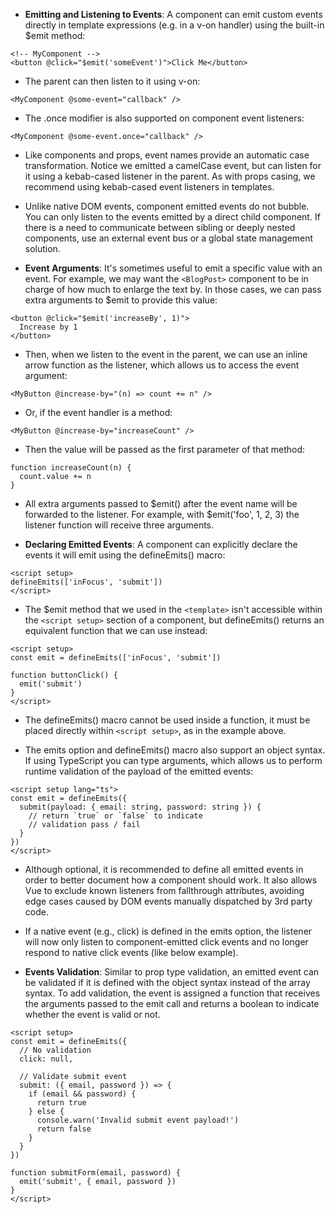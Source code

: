 - __Emitting and Listening to Events__: A component can emit custom events directly in template expressions (e.g. in a v-on handler) using the built-in $emit method:
```
<!-- MyComponent -->
<button @click="$emit('someEvent')">Click Me</button>
```

- The parent can then listen to it using v-on:
```
<MyComponent @some-event="callback" />
```

- The .once modifier is also supported on component event listeners:
```
<MyComponent @some-event.once="callback" />
```

- Like components and props, event names provide an automatic case transformation. Notice we emitted a camelCase event, but can listen for it using a kebab-cased listener in the parent. As with props casing, we recommend using kebab-cased event listeners in templates.

- Unlike native DOM events, component emitted events do not bubble. You can only listen to the events emitted by a direct child component. If there is a need to communicate between sibling or deeply nested components, use an external event bus or a global state management solution.

- __Event Arguments__: It's sometimes useful to emit a specific value with an event. For example, we may want the `<BlogPost>` component to be in charge of how much to enlarge the text by. In those cases, we can pass extra arguments to $emit to provide this value:
```
<button @click="$emit('increaseBy', 1)">
  Increase by 1
</button>
```

- Then, when we listen to the event in the parent, we can use an inline arrow function as the listener, which allows us to access the event argument:
```
<MyButton @increase-by="(n) => count += n" />
```

- Or, if the event handler is a method:
```
<MyButton @increase-by="increaseCount" />
```

- Then the value will be passed as the first parameter of that method:
```
function increaseCount(n) {
  count.value += n
}
```

- All extra arguments passed to $emit() after the event name will be forwarded to the listener. For example, with $emit('foo', 1, 2, 3) the listener function will receive three arguments.

- __Declaring Emitted Events__: A component can explicitly declare the events it will emit using the defineEmits() macro:
```
<script setup>
defineEmits(['inFocus', 'submit'])
</script>
```

- The $emit method that we used in the `<template>` isn't accessible within the `<script setup>` section of a component, but defineEmits() returns an equivalent function that we can use instead:
```
<script setup>
const emit = defineEmits(['inFocus', 'submit'])

function buttonClick() {
  emit('submit')
}
</script>
```

- The defineEmits() macro cannot be used inside a function, it must be placed directly within `<script setup>`, as in the example above.

- The emits option and defineEmits() macro also support an object syntax. If using TypeScript you can type arguments, which allows us to perform runtime validation of the payload of the emitted events:
```
<script setup lang="ts">
const emit = defineEmits({
  submit(payload: { email: string, password: string }) {
    // return `true` or `false` to indicate
    // validation pass / fail
  }
})
</script>
```

- Although optional, it is recommended to define all emitted events in order to better document how a component should work. It also allows Vue to exclude known listeners from fallthrough attributes, avoiding edge cases caused by DOM events manually dispatched by 3rd party code.

- If a native event (e.g., click) is defined in the emits option, the listener will now only listen to component-emitted click events and no longer respond to native click events (like below example).

- __Events Validation__: Similar to prop type validation, an emitted event can be validated if it is defined with the object syntax instead of the array syntax. To add validation, the event is assigned a function that receives the arguments passed to the emit call and returns a boolean to indicate whether the event is valid or not.
```
<script setup>
const emit = defineEmits({
  // No validation
  click: null,

  // Validate submit event
  submit: ({ email, password }) => {
    if (email && password) {
      return true
    } else {
      console.warn('Invalid submit event payload!')
      return false
    }
  }
})

function submitForm(email, password) {
  emit('submit', { email, password })
}
</script>
```
